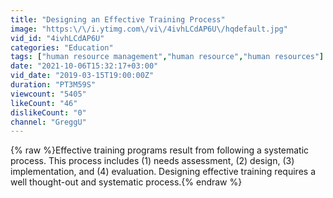 ```yaml
---
title: "Designing an Effective Training Process"
image: "https:\/\/i.ytimg.com\/vi\/4ivhLCdAP6U\/hqdefault.jpg"
vid_id: "4ivhLCdAP6U"
categories: "Education"
tags: ["human resource management","human resource","human resources"]
date: "2021-10-06T15:32:17+03:00"
vid_date: "2019-03-15T19:00:00Z"
duration: "PT3M59S"
viewcount: "5405"
likeCount: "46"
dislikeCount: "0"
channel: "GreggU"
---
```

{% raw %}Effective training programs result from following a systematic process. This process includes (1) needs assessment, (2) design, (3) implementation, and (4) evaluation. Designing effective training requires a well thought-out and systematic process.{% endraw %}
